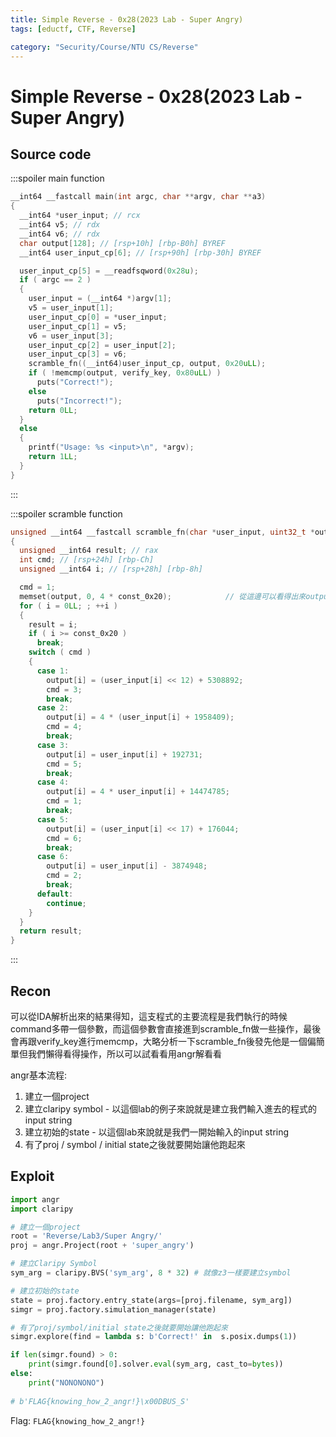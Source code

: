 ```yaml
---
title: Simple Reverse - 0x28(2023 Lab - Super Angry)
tags: [eductf, CTF, Reverse]

category: "Security/Course/NTU CS/Reverse"
---
```


# Simple Reverse - 0x28(2023 Lab - Super Angry)

## Source code
:::spoiler main function
```cpp
__int64 __fastcall main(int argc, char **argv, char **a3)
{
  __int64 *user_input; // rcx
  __int64 v5; // rdx
  __int64 v6; // rdx
  char output[128]; // [rsp+10h] [rbp-B0h] BYREF
  __int64 user_input_cp[6]; // [rsp+90h] [rbp-30h] BYREF

  user_input_cp[5] = __readfsqword(0x28u);
  if ( argc == 2 )
  {
    user_input = (__int64 *)argv[1];
    v5 = user_input[1];
    user_input_cp[0] = *user_input;
    user_input_cp[1] = v5;
    v6 = user_input[3];
    user_input_cp[2] = user_input[2];
    user_input_cp[3] = v6;
    scramble_fn((__int64)user_input_cp, output, 0x20uLL);
    if ( !memcmp(output, verify_key, 0x80uLL) )
      puts("Correct!");
    else
      puts("Incorrect!");
    return 0LL;
  }
  else
  {
    printf("Usage: %s <input>\n", *argv);
    return 1LL;
  }
}
```
:::

:::spoiler scramble function
```cpp
unsigned __int64 __fastcall scramble_fn(char *user_input, uint32_t *output, unsigned __int64 const_0x20)
{
  unsigned __int64 result; // rax
  int cmd; // [rsp+24h] [rbp-Ch]
  unsigned __int64 i; // [rsp+28h] [rbp-8h]

  cmd = 1;
  memset(output, 0, 4 * const_0x20);            // 從這邊可以看得出來output的大小應該是int或是uint，因為有4 bytes
  for ( i = 0LL; ; ++i )
  {
    result = i;
    if ( i >= const_0x20 )
      break;
    switch ( cmd )
    {
      case 1:
        output[i] = (user_input[i] << 12) + 5308892;
        cmd = 3;
        break;
      case 2:
        output[i] = 4 * (user_input[i] + 1958409);
        cmd = 4;
        break;
      case 3:
        output[i] = user_input[i] + 192731;
        cmd = 5;
        break;
      case 4:
        output[i] = 4 * user_input[i] + 14474785;
        cmd = 1;
        break;
      case 5:
        output[i] = (user_input[i] << 17) + 176044;
        cmd = 6;
        break;
      case 6:
        output[i] = user_input[i] - 3874948;
        cmd = 2;
        break;
      default:
        continue;
    }
  }
  return result;
}
```
:::

## Recon
可以從IDA解析出來的結果得知，這支程式的主要流程是我們執行的時候command多帶一個參數，而這個參數會直接進到scramble_fn做一些操作，最後會再跟verify_key進行memcmp，大略分析一下scramble_fn後發先他是一個偏簡單但我們懶得看得操作，所以可以試看看用angr解看看

angr基本流程:
1. 建立一個project
2. 建立claripy symbol - 以這個lab的例子來說就是建立我們輸入進去的程式的input string
3. 建立初始的state - 以這個lab來說就是我們一開始輸入的input string
4. 有了proj / symbol / initial state之後就要開始讓他跑起來

## Exploit
```python
import angr
import claripy

# 建立一個project
root = 'Reverse/Lab3/Super Angry/'
proj = angr.Project(root + 'super_angry')

# 建立Claripy Symbol
sym_arg = claripy.BVS('sym_arg', 8 * 32) # 就像z3一樣要建立symbol

# 建立初始的state
state = proj.factory.entry_state(args=[proj.filename, sym_arg])
simgr = proj.factory.simulation_manager(state)

# 有了proj/symbol/initial state之後就要開始讓他跑起來
simgr.explore(find = lambda s: b'Correct!' in  s.posix.dumps(1))

if len(simgr.found) > 0:
    print(simgr.found[0].solver.eval(sym_arg, cast_to=bytes))
else:
    print("NONONONO")
    
# b'FLAG{knowing_how_2_angr!}\x00DBUS_S'
```

Flag: `FLAG{knowing_how_2_angr!}`
